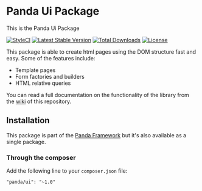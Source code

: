 # Panda Ui Package

This is the Panda Ui Package

[![StyleCI](https://styleci.io/repos/55763384/shield)](https://styleci.io/repos/55763384)
[![Latest Stable Version](https://poser.pugx.org/panda/ui/v/stable?format=flat-square)](https://packagist.org/packages/panda/ui)
[![Total Downloads](https://poser.pugx.org/panda/ui/downloads?format=flat-square)](https://packagist.org/packages/panda/ui)
[![License](https://poser.pugx.org/panda/ui/license?format=flat-square)](https://packagist.org/packages/panda/ui)

This package is able to create html pages using the DOM structure fast and easy. Some of the features include:
- Template pages
- Form factories and builders
- HTML relative queries

You can read a full documentation on the functionality of the library from the [wiki](https://github.com/PandaPlatform/panda-ui-php/wiki) of this repository.

## Installation

This package is part of the [Panda Framework](https://github.com/PandaPlatform/panda-framework) but it's also available as a single package.

### Through the composer

Add the following line to your `composer.json` file:

```
"panda/ui": "~1.0"
```
